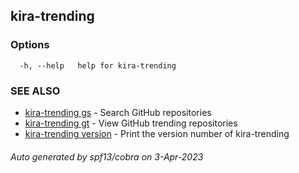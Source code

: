 ## kira-trending



### Options

```
  -h, --help   help for kira-trending
```

### SEE ALSO

* [kira-trending gs](kira-trending_gs.md)	 - Search GitHub repositories
* [kira-trending gt](kira-trending_gt.md)	 - View GitHub trending repositories
* [kira-trending version](kira-trending_version.md)	 - Print the version number of kira-trending

###### Auto generated by spf13/cobra on 3-Apr-2023
